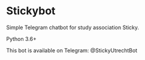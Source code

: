 # Stickybot
Simple Telegram chatbot for study association Sticky.

Python 3.6+

This bot is available on Telegram: @StickyUtrechtBot
